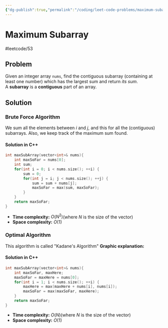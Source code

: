 ```yaml
---
{"dg-publish":true,"permalink":"/coding/leet-code-problems/maximum-subarray/","created":"2022-09-13T16:50:52.403+02:00","updated":"2023-01-26T00:34:19.331+01:00"}
---
```


# Maximum Subarray
#leetcode/53

## Problem
Given an integer array `nums`, find the contiguous subarray (containing at least one number) which has the largest sum and return _its sum_.
A **subarray** is a **contiguous** part of an array.

## Solution
### Brute Force Algorithm
We sum all the elements between $i$ and $j$, and this for all the (contiguous) subarrays. Also, we keep track of the maximum sum found.
#### Solution in C++
```cpp
int maxSubArray(vector<int>& nums){
    int maxSoFar = nums[0];
    int sum;
    for(int i = 0; i < nums.size(); ++i) {
        sum = 0;
        for(int j = i; j < nums.size(); ++j) {
            sum = sum + nums[j];
            maxSoFar = max(sum, maxSoFar);
        }
    }
    return maxSoFar;
}
```
- **Time complexity:** $O(N^2)$(where _N_ is the size of the vector)
- **Space complexity:** $O(1)$

### Optimal Algorithm
This algorithm is called "Kadane's Algorithm"
**Graphic explanation:**

<style> .container {font-family: sans-serif; text-align: center;} .button-wrapper button {z-index: 1;height: 40px; width: 100px; margin: 10px;padding: 5px;} .excalidraw .App-menu_top .buttonList { display: flex;} .excalidraw-wrapper { height: 800px; margin: 50px; position: relative;} :root[dir="ltr"] .excalidraw .layer-ui__wrapper .zen-mode-transition.App-menu_bottom--transition-left {transform: none;} </style><script src="https://cdn.jsdelivr.net/npm/react@17/umd/react.production.min.js"></script><script src="https://cdn.jsdelivr.net/npm/react-dom@17/umd/react-dom.production.min.js"></script><script type="text/javascript" src="https://cdn.jsdelivr.net/npm/@excalidraw/excalidraw@0/dist/excalidraw.production.min.js"></script><div id="MaximumSubarrayexcalidraw.md1"></div><script>(function(){const InitialData={"type":"excalidraw","version":2,"source":"https://github.com/zsviczian/obsidian-excalidraw-plugin/releases/tag/1.9.2","elements":[{"type":"rectangle","version":239,"versionNonce":367710719,"isDeleted":false,"id":"zhnVNX6AlbWJmnVNj8OUb","fillStyle":"hachure","strokeWidth":1,"strokeStyle":"solid","roughness":1,"opacity":100,"angle":0,"x":-215.62500594073674,"y":-165.90519827230776,"strokeColor":"#000000","backgroundColor":"transparent","width":569,"height":115,"seed":710987716,"groupIds":[],"roundness":null,"boundElements":[{"type":"text","id":"cy8yual0"},{"id":"1NbESwVeiy6bJQpxFv16d","type":"arrow"}],"updated":1695108069233,"link":null,"locked":false,"customData":{"legacyTextWrap":true}},{"type":"line","version":141,"versionNonce":119332036,"isDeleted":false,"id":"A2D61bszKrI7QEgOx2Zbv","fillStyle":"hachure","strokeWidth":1,"strokeStyle":"solid","roughness":1,"opacity":100,"angle":0,"x":-108.86870406085393,"y":-164.3309642635187,"strokeColor":"#000000","backgroundColor":"transparent","width":0,"height":114.60369873046875,"seed":1885321668,"groupIds":[],"roundness":{"type":2},"boundElements":[],"updated":1663178328788,"link":null,"locked":false,"startBinding":null,"endBinding":null,"lastCommittedPoint":null,"startArrowhead":null,"endArrowhead":null,"points":[[0,0],[0,114.60369873046875]]},{"type":"line","version":216,"versionNonce":725565820,"isDeleted":false,"id":"e2JAb4v7TOofhPvzL8Juj","fillStyle":"hachure","strokeWidth":1,"strokeStyle":"solid","roughness":1,"opacity":100,"angle":0,"x":8.70874955242732,"y":-162.7811290584406,"strokeColor":"#000000","backgroundColor":"transparent","width":0,"height":114.60369873046875,"seed":85752516,"groupIds":[],"roundness":{"type":2},"boundElements":[],"updated":1663178328788,"link":null,"locked":false,"startBinding":null,"endBinding":null,"lastCommittedPoint":null,"startArrowhead":null,"endArrowhead":null,"points":[[0,0],[0,114.60369873046875]]},{"type":"line","version":486,"versionNonce":476881988,"isDeleted":false,"id":"w1sB7jS_K-SR1MCjje3Vi","fillStyle":"hachure","strokeWidth":1,"strokeStyle":"solid","roughness":1,"opacity":100,"angle":0,"x":121.90790726727107,"y":-163.32992666586242,"strokeColor":"#000000","backgroundColor":"transparent","width":0,"height":114.60369873046875,"seed":2030683772,"groupIds":[],"roundness":{"type":2},"boundElements":[],"updated":1663178328788,"link":null,"locked":false,"startBinding":null,"endBinding":null,"lastCommittedPoint":null,"startArrowhead":null,"endArrowhead":null,"points":[[0,0],[0,114.60369873046875]]},{"type":"line","version":625,"versionNonce":693219836,"isDeleted":false,"id":"pyJmphpabQE9MPw1coIwr","fillStyle":"hachure","strokeWidth":1,"strokeStyle":"solid","roughness":1,"opacity":100,"angle":0,"x":237.19397904461482,"y":-163.44821279867497,"strokeColor":"#000000","backgroundColor":"transparent","width":0,"height":114.60369873046875,"seed":1237826940,"groupIds":[],"roundness":{"type":2},"boundElements":[],"updated":1663178328788,"link":null,"locked":false,"startBinding":null,"endBinding":null,"lastCommittedPoint":null,"startArrowhead":null,"endArrowhead":null,"points":[[0,0],[0,114.60369873046875]]},{"type":"text","version":94,"versionNonce":324500420,"isDeleted":false,"id":"iebMEgwW","fillStyle":"hachure","strokeWidth":1,"strokeStyle":"solid","roughness":1,"opacity":100,"angle":0,"x":-174.67906783038518,"y":-127.10972708090151,"strokeColor":"#000000","backgroundColor":"transparent","width":23.039993286132812,"height":45,"seed":1537949948,"groupIds":[],"roundness":null,"boundElements":[],"updated":1663178328788,"link":null,"locked":false,"fontSize":36,"fontFamily":1,"text":"4","rawText":"4","textAlign":"left","verticalAlign":"top","containerId":null,"originalText":"4","lineHeight":1.25,"baseline":32},{"type":"text","version":37,"versionNonce":214045308,"isDeleted":false,"id":"Kt6jRrs8","fillStyle":"hachure","strokeWidth":1,"strokeStyle":"solid","roughness":1,"opacity":100,"angle":0,"x":-65.09406111651799,"y":-128.23441034328135,"strokeColor":"#000000","backgroundColor":"transparent","width":42.33598327636719,"height":45,"seed":1904121084,"groupIds":[],"roundness":null,"boundElements":[],"updated":1663178328788,"link":null,"locked":false,"fontSize":36,"fontFamily":1,"text":"-8","rawText":"-8","textAlign":"left","verticalAlign":"top","containerId":null,"originalText":"-8","lineHeight":1.25,"baseline":32},{"type":"text","version":42,"versionNonce":1776171551,"isDeleted":false,"id":"cy8yual0","fillStyle":"hachure","strokeWidth":1,"strokeStyle":"solid","roughness":1,"opacity":100,"angle":0,"x":56.026956339536696,"y":-130.96302568247762,"strokeColor":"#000000","backgroundColor":"transparent","width":25.696075439453125,"height":45.115654820339756,"seed":101505532,"groupIds":[],"roundness":null,"boundElements":[],"updated":1695108069235,"link":null,"locked":false,"fontSize":36.092523856271804,"fontFamily":1,"text":"2","rawText":"2","textAlign":"center","verticalAlign":"middle","containerId":"zhnVNX6AlbWJmnVNj8OUb","originalText":"2","lineHeight":1.25,"baseline":32},{"type":"text","version":89,"versionNonce":1414685436,"isDeleted":false,"id":"poetF1Gc","fillStyle":"hachure","strokeWidth":1,"strokeStyle":"solid","roughness":1,"opacity":100,"angle":0,"x":170.56441666668513,"y":-131.04712396632823,"strokeColor":"#000000","backgroundColor":"transparent","width":24.5159912109375,"height":45,"seed":311143108,"groupIds":[],"roundness":null,"boundElements":[],"updated":1663178328788,"link":null,"locked":false,"fontSize":36,"fontFamily":1,"text":"3","rawText":"3","textAlign":"left","verticalAlign":"top","containerId":null,"originalText":"3","lineHeight":1.25,"baseline":32},{"type":"text","version":54,"versionNonce":448158404,"isDeleted":false,"id":"hGPpvmVq","fillStyle":"hachure","strokeWidth":1,"strokeStyle":"solid","roughness":1,"opacity":100,"angle":0,"x":283.26818253582576,"y":-130.51658350001964,"strokeColor":"#000000","backgroundColor":"transparent","width":24.551986694335938,"height":45,"seed":990484092,"groupIds":[],"roundness":null,"boundElements":[],"updated":1663178328788,"link":null,"locked":false,"fontSize":36,"fontFamily":1,"text":"-1","rawText":"-1","textAlign":"left","verticalAlign":"top","containerId":null,"originalText":"-1","lineHeight":1.25,"baseline":32},{"type":"text","version":84,"versionNonce":1451455428,"isDeleted":false,"id":"VXjc6dNt","fillStyle":"hachure","strokeWidth":1,"strokeStyle":"solid","roughness":1,"opacity":100,"angle":0,"x":-306.9570610194173,"y":-288.72754328589707,"strokeColor":"#000000","backgroundColor":"transparent","width":338.00390625,"height":45,"seed":1697254596,"groupIds":[],"roundness":null,"boundElements":[{"id":"1NbESwVeiy6bJQpxFv16d","type":"arrow"}],"updated":1663178569020,"link":null,"locked":false,"customData":{"legacyTextWrap":true},"fontSize":36,"fontFamily":1,"text":"maxHere, maxSoFar","rawText":"maxHere, maxSoFar","textAlign":"left","verticalAlign":"top","containerId":null,"originalText":"maxHere, maxSoFar","lineHeight":1.25,"baseline":32},{"type":"arrow","version":132,"versionNonce":1055665041,"isDeleted":false,"id":"1NbESwVeiy6bJQpxFv16d","fillStyle":"hachure","strokeWidth":1,"strokeStyle":"solid","roughness":1,"opacity":100,"angle":0,"x":-138.8538759392929,"y":-235.77420685965456,"strokeColor":"#000000","backgroundColor":"transparent","width":17.792158799946975,"height":51.55738302986168,"seed":172113988,"groupIds":[],"roundness":{"type":2},"boundElements":[],"updated":1695108069233,"link":null,"locked":false,"startBinding":{"elementId":"VXjc6dNt","gap":7.953336426242531,"focus":-0.05392865667753827},"endBinding":{"elementId":"zhnVNX6AlbWJmnVNj8OUb","gap":18.48079975182104,"focus":-0.8281018833898915},"lastCommittedPoint":null,"startArrowhead":null,"endArrowhead":"triangle","points":[[0,0],[-17.792158799946975,51.55738302986168]]},{"type":"rectangle","version":302,"versionNonce":1439775569,"isDeleted":false,"id":"KBnmzjhC1ohaBYLC-E78N","fillStyle":"hachure","strokeWidth":1,"strokeStyle":"solid","roughness":1,"opacity":100,"angle":0,"x":-231.9918863587701,"y":-522.7876190782143,"strokeColor":"#000000","backgroundColor":"transparent","width":569,"height":115,"seed":715784260,"groupIds":[],"roundness":null,"boundElements":[{"id":"V7635Zfg","type":"text"},{"id":"1NbESwVeiy6bJQpxFv16d","type":"arrow"}],"updated":1695108069237,"link":null,"locked":false,"customData":{"legacyTextWrap":true}},{"type":"line","version":202,"versionNonce":1361672644,"isDeleted":false,"id":"PBk6wSzDi_2iM6qmCGMwt","fillStyle":"hachure","strokeWidth":1,"strokeStyle":"solid","roughness":1,"opacity":100,"angle":0,"x":-125.23558447888729,"y":-521.2133850694253,"strokeColor":"#000000","backgroundColor":"transparent","width":0,"height":114.60369873046875,"seed":757601788,"groupIds":[],"roundness":{"type":2},"boundElements":[],"updated":1663178328788,"link":null,"locked":false,"startBinding":null,"endBinding":null,"lastCommittedPoint":null,"startArrowhead":null,"endArrowhead":null,"points":[[0,0],[0,114.60369873046875]]},{"type":"line","version":277,"versionNonce":1268184188,"isDeleted":false,"id":"Oq1DJUTo3jkyTllNm9Lf2","fillStyle":"hachure","strokeWidth":1,"strokeStyle":"solid","roughness":1,"opacity":100,"angle":0,"x":-7.65813086560604,"y":-519.6635498643471,"strokeColor":"#000000","backgroundColor":"transparent","width":0,"height":114.60369873046875,"seed":696866756,"groupIds":[],"roundness":{"type":2},"boundElements":[],"updated":1663178328788,"link":null,"locked":false,"startBinding":null,"endBinding":null,"lastCommittedPoint":null,"startArrowhead":null,"endArrowhead":null,"points":[[0,0],[0,114.60369873046875]]},{"type":"line","version":547,"versionNonce":350069060,"isDeleted":false,"id":"L_L8a_fGumiolC3mxLndq","fillStyle":"hachure","strokeWidth":1,"strokeStyle":"solid","roughness":1,"opacity":100,"angle":0,"x":105.54102684923771,"y":-520.212347471769,"strokeColor":"#000000","backgroundColor":"transparent","width":0,"height":114.60369873046875,"seed":271316604,"groupIds":[],"roundness":{"type":2},"boundElements":[],"updated":1663178328788,"link":null,"locked":false,"startBinding":null,"endBinding":null,"lastCommittedPoint":null,"startArrowhead":null,"endArrowhead":null,"points":[[0,0],[0,114.60369873046875]]},{"type":"line","version":686,"versionNonce":1782252796,"isDeleted":false,"id":"tVdUyGvk6gwf31mC6glZK","fillStyle":"hachure","strokeWidth":1,"strokeStyle":"solid","roughness":1,"opacity":100,"angle":0,"x":220.82709862658146,"y":-520.3306336045815,"strokeColor":"#000000","backgroundColor":"transparent","width":0,"height":114.60369873046875,"seed":1368506180,"groupIds":[],"roundness":{"type":2},"boundElements":[],"updated":1663178328788,"link":null,"locked":false,"startBinding":null,"endBinding":null,"lastCommittedPoint":null,"startArrowhead":null,"endArrowhead":null,"points":[[0,0],[0,114.60369873046875]]},{"type":"text","version":155,"versionNonce":782293188,"isDeleted":false,"id":"M7aFcTrX","fillStyle":"hachure","strokeWidth":1,"strokeStyle":"solid","roughness":1,"opacity":100,"angle":0,"x":-191.04594824841854,"y":-483.9921478868081,"strokeColor":"#000000","backgroundColor":"transparent","width":23.039993286132812,"height":45,"seed":417318652,"groupIds":[],"roundness":null,"boundElements":[],"updated":1663178328788,"link":null,"locked":false,"fontSize":36,"fontFamily":1,"text":"4","rawText":"4","textAlign":"left","verticalAlign":"top","containerId":null,"originalText":"4","lineHeight":1.25,"baseline":32},{"type":"text","version":98,"versionNonce":722011516,"isDeleted":false,"id":"fu0KfxFG","fillStyle":"hachure","strokeWidth":1,"strokeStyle":"solid","roughness":1,"opacity":100,"angle":0,"x":-81.46094153455135,"y":-485.11683114918793,"strokeColor":"#000000","backgroundColor":"transparent","width":42.33598327636719,"height":45,"seed":992032452,"groupIds":[],"roundness":null,"boundElements":[],"updated":1663178328788,"link":null,"locked":false,"fontSize":36,"fontFamily":1,"text":"-8","rawText":"-8","textAlign":"left","verticalAlign":"top","containerId":null,"originalText":"-8","lineHeight":1.25,"baseline":32},{"type":"text","version":104,"versionNonce":261073201,"isDeleted":false,"id":"V7635Zfg","fillStyle":"hachure","strokeWidth":1,"strokeStyle":"solid","roughness":1,"opacity":100,"angle":0,"x":39.660075921503335,"y":-487.8454464883842,"strokeColor":"#000000","backgroundColor":"transparent","width":25.696075439453125,"height":45.115654820339756,"seed":1808107388,"groupIds":[],"roundness":null,"boundElements":[],"updated":1695108069238,"link":null,"locked":false,"fontSize":36.092523856271804,"fontFamily":1,"text":"2","rawText":"2","textAlign":"center","verticalAlign":"middle","containerId":"KBnmzjhC1ohaBYLC-E78N","originalText":"2","lineHeight":1.25,"baseline":32},{"type":"text","version":150,"versionNonce":323155452,"isDeleted":false,"id":"bZarcjO1","fillStyle":"hachure","strokeWidth":1,"strokeStyle":"solid","roughness":1,"opacity":100,"angle":0,"x":154.19753624865177,"y":-487.9295447722348,"strokeColor":"#000000","backgroundColor":"transparent","width":24.5159912109375,"height":45,"seed":1121304132,"groupIds":[],"roundness":null,"boundElements":[],"updated":1663178328789,"link":null,"locked":false,"fontSize":36,"fontFamily":1,"text":"3","rawText":"3","textAlign":"left","verticalAlign":"top","containerId":null,"originalText":"3","lineHeight":1.25,"baseline":32},{"type":"text","version":115,"versionNonce":1863088068,"isDeleted":false,"id":"jw8cNnJS","fillStyle":"hachure","strokeWidth":1,"strokeStyle":"solid","roughness":1,"opacity":100,"angle":0,"x":266.9013021177924,"y":-487.3990043059262,"strokeColor":"#000000","backgroundColor":"transparent","width":24.551986694335938,"height":45,"seed":1293891580,"groupIds":[],"roundness":null,"boundElements":[],"updated":1663178328789,"link":null,"locked":false,"fontSize":36,"fontFamily":1,"text":"-1","rawText":"-1","textAlign":"left","verticalAlign":"top","containerId":null,"originalText":"-1","lineHeight":1.25,"baseline":32},{"type":"text","version":48,"versionNonce":803919484,"isDeleted":false,"id":"hozIbyJq","fillStyle":"hachure","strokeWidth":1,"strokeStyle":"solid","roughness":1,"opacity":100,"angle":0,"x":-383.0504706229882,"y":-488.21504607471917,"strokeColor":"#000000","backgroundColor":"transparent","width":103.67996215820312,"height":45,"seed":2045936508,"groupIds":[],"roundness":null,"boundElements":[],"updated":1663178328789,"link":null,"locked":false,"fontSize":36,"fontFamily":1,"text":"Input:","rawText":"Input:","textAlign":"left","verticalAlign":"top","containerId":null,"originalText":"Input:","lineHeight":1.25,"baseline":32},{"type":"text","version":224,"versionNonce":1785004412,"isDeleted":false,"id":"AepHEZNp","fillStyle":"hachure","strokeWidth":1,"strokeStyle":"solid","roughness":1,"opacity":100,"angle":0,"x":-629.8947204909665,"y":-123.03880191907513,"strokeColor":"#000000","backgroundColor":"transparent","width":196.3079071044922,"height":45,"seed":528873028,"groupIds":[],"roundness":null,"boundElements":[],"updated":1663178519570,"link":null,"locked":false,"fontSize":36,"fontFamily":1,"text":"Operations:","rawText":"Operations:","textAlign":"left","verticalAlign":"top","containerId":null,"originalText":"Operations:","lineHeight":1.25,"baseline":32},{"type":"text","version":27,"versionNonce":738766076,"isDeleted":false,"id":"KFCd5dmo","fillStyle":"hachure","strokeWidth":1,"strokeStyle":"solid","roughness":1,"opacity":100,"angle":0,"x":-368.177520895121,"y":-118.73984158107413,"strokeColor":"#000000","backgroundColor":"transparent","width":90.86396789550781,"height":45,"seed":1293944516,"groupIds":[],"roundness":null,"boundElements":[],"updated":1663178604123,"link":null,"locked":false,"fontSize":36,"fontFamily":1,"text":"i = 0","rawText":"i = 0","textAlign":"left","verticalAlign":"top","containerId":null,"originalText":"i = 0","lineHeight":1.25,"baseline":32},{"type":"rectangle","version":290,"versionNonce":139244191,"isDeleted":false,"id":"A7ocWBdYtM7-de0FjAZ61","fillStyle":"hachure","strokeWidth":1,"strokeStyle":"solid","roughness":1,"opacity":100,"angle":0,"x":-198.19626779146483,"y":122.9162008489572,"strokeColor":"#000000","backgroundColor":"transparent","width":569,"height":115,"seed":248544452,"groupIds":[],"roundness":null,"boundElements":[{"id":"CIkvixuS","type":"text"},{"id":"F5WJZ5CebB1ZtAKAUpO2U","type":"arrow"},{"id":"hb-jqIdkjtqC4IpPx8d8m","type":"arrow"}],"updated":1695108069243,"link":null,"locked":false,"customData":{"legacyTextWrap":true}},{"type":"line","version":189,"versionNonce":110524284,"isDeleted":false,"id":"s-ZZVX3HB_zwxfojLNfbv","fillStyle":"hachure","strokeWidth":1,"strokeStyle":"solid","roughness":1,"opacity":100,"angle":0,"x":-91.43996591158202,"y":124.49043485774627,"strokeColor":"#000000","backgroundColor":"transparent","width":0,"height":114.60369873046875,"seed":1645584764,"groupIds":[],"roundness":{"type":2},"boundElements":[],"updated":1663178602008,"link":null,"locked":false,"startBinding":null,"endBinding":null,"lastCommittedPoint":null,"startArrowhead":null,"endArrowhead":null,"points":[[0,0],[0,114.60369873046875]]},{"type":"line","version":264,"versionNonce":768331332,"isDeleted":false,"id":"9WulZoIlqDjpuTy5Y5bFm","fillStyle":"hachure","strokeWidth":1,"strokeStyle":"solid","roughness":1,"opacity":100,"angle":0,"x":26.137487701699285,"y":126.04027006282433,"strokeColor":"#000000","backgroundColor":"transparent","width":0,"height":114.60369873046875,"seed":749487172,"groupIds":[],"roundness":{"type":2},"boundElements":[],"updated":1663178602008,"link":null,"locked":false,"startBinding":null,"endBinding":null,"lastCommittedPoint":null,"startArrowhead":null,"endArrowhead":null,"points":[[0,0],[0,114.60369873046875]]},{"type":"line","version":534,"versionNonce":1079126012,"isDeleted":false,"id":"a-56_kkTWlMfbiBMM2bnl","fillStyle":"hachure","strokeWidth":1,"strokeStyle":"solid","roughness":1,"opacity":100,"angle":0,"x":139.33664541654304,"y":125.49147245540252,"strokeColor":"#000000","backgroundColor":"transparent","width":0,"height":114.60369873046875,"seed":1985745404,"groupIds":[],"roundness":{"type":2},"boundElements":[],"updated":1663178602008,"link":null,"locked":false,"startBinding":null,"endBinding":null,"lastCommittedPoint":null,"startArrowhead":null,"endArrowhead":null,"points":[[0,0],[0,114.60369873046875]]},{"type":"line","version":673,"versionNonce":1128359364,"isDeleted":false,"id":"mQhl0Jm2MXOugweE7uC2F","fillStyle":"hachure","strokeWidth":1,"strokeStyle":"solid","roughness":1,"opacity":100,"angle":0,"x":254.62271719388679,"y":125.37318632258996,"strokeColor":"#000000","backgroundColor":"transparent","width":0,"height":114.60369873046875,"seed":983768004,"groupIds":[],"roundness":{"type":2},"boundElements":[],"updated":1663178602008,"link":null,"locked":false,"startBinding":null,"endBinding":null,"lastCommittedPoint":null,"startArrowhead":null,"endArrowhead":null,"points":[[0,0],[0,114.60369873046875]]},{"type":"text","version":142,"versionNonce":407095420,"isDeleted":false,"id":"5eEgT7uV","fillStyle":"hachure","strokeWidth":1,"strokeStyle":"solid","roughness":1,"opacity":100,"angle":0,"x":-157.25032968111327,"y":161.71167204036345,"strokeColor":"#000000","backgroundColor":"transparent","width":23.039993286132812,"height":45,"seed":159412860,"groupIds":[],"roundness":null,"boundElements":[],"updated":1663178602008,"link":null,"locked":false,"fontSize":36,"fontFamily":1,"text":"4","rawText":"4","textAlign":"left","verticalAlign":"top","containerId":null,"originalText":"4","lineHeight":1.25,"baseline":32},{"type":"text","version":85,"versionNonce":1427639620,"isDeleted":false,"id":"Xu0wAwZS","fillStyle":"hachure","strokeWidth":1,"strokeStyle":"solid","roughness":1,"opacity":100,"angle":0,"x":-47.66532296724603,"y":160.5869887779836,"strokeColor":"#000000","backgroundColor":"transparent","width":42.33598327636719,"height":45,"seed":584254276,"groupIds":[],"roundness":null,"boundElements":[],"updated":1663178602008,"link":null,"locked":false,"fontSize":36,"fontFamily":1,"text":"-8","rawText":"-8","textAlign":"left","verticalAlign":"top","containerId":null,"originalText":"-8","lineHeight":1.25,"baseline":32},{"type":"text","version":91,"versionNonce":1115358911,"isDeleted":false,"id":"CIkvixuS","fillStyle":"hachure","strokeWidth":1,"strokeStyle":"solid","roughness":1,"opacity":100,"angle":0,"x":73.4556944888086,"y":157.85837343878734,"strokeColor":"#000000","backgroundColor":"transparent","width":25.696075439453125,"height":45.115654820339756,"seed":1782891260,"groupIds":[],"roundness":null,"boundElements":[],"updated":1695108069244,"link":null,"locked":false,"fontSize":36.092523856271804,"fontFamily":1,"text":"2","rawText":"2","textAlign":"center","verticalAlign":"middle","containerId":"A7ocWBdYtM7-de0FjAZ61","originalText":"2","lineHeight":1.25,"baseline":32},{"type":"text","version":137,"versionNonce":841832700,"isDeleted":false,"id":"rPJBVQOj","fillStyle":"hachure","strokeWidth":1,"strokeStyle":"solid","roughness":1,"opacity":100,"angle":0,"x":187.9931548159571,"y":157.77427515493673,"strokeColor":"#000000","backgroundColor":"transparent","width":24.5159912109375,"height":45,"seed":1536817860,"groupIds":[],"roundness":null,"boundElements":[],"updated":1663178602008,"link":null,"locked":false,"fontSize":36,"fontFamily":1,"text":"3","rawText":"3","textAlign":"left","verticalAlign":"top","containerId":null,"originalText":"3","lineHeight":1.25,"baseline":32},{"type":"text","version":102,"versionNonce":1420674244,"isDeleted":false,"id":"qqpfpts2","fillStyle":"hachure","strokeWidth":1,"strokeStyle":"solid","roughness":1,"opacity":100,"angle":0,"x":300.6969206850977,"y":158.30481562124533,"strokeColor":"#000000","backgroundColor":"transparent","width":24.551986694335938,"height":45,"seed":1059783548,"groupIds":[],"roundness":null,"boundElements":[],"updated":1663178602008,"link":null,"locked":false,"fontSize":36,"fontFamily":1,"text":"-1","rawText":"-1","textAlign":"left","verticalAlign":"top","containerId":null,"originalText":"-1","lineHeight":1.25,"baseline":32},{"type":"text","version":220,"versionNonce":2068849695,"isDeleted":false,"id":"0U0sTYc8","fillStyle":"hachure","strokeWidth":1,"strokeStyle":"solid","roughness":1,"opacity":100,"angle":0,"x":-255.9033986558801,"y":16.72378943895194,"strokeColor":"#000000","backgroundColor":"transparent","width":169.01995849609375,"height":45,"seed":1603666500,"groupIds":[],"roundness":null,"boundElements":[{"id":"F5WJZ5CebB1ZtAKAUpO2U","type":"arrow"}],"updated":1695108083868,"link":null,"locked":false,"customData":{"legacyTextWrap":true},"fontSize":36,"fontFamily":1,"text":"maxSoFar","rawText":"maxSoFar","textAlign":"left","verticalAlign":"top","containerId":null,"originalText":"maxSoFar","lineHeight":1.25,"baseline":32},{"type":"arrow","version":457,"versionNonce":1487556127,"isDeleted":false,"id":"F5WJZ5CebB1ZtAKAUpO2U","fillStyle":"hachure","strokeWidth":1,"strokeStyle":"solid","roughness":1,"opacity":100,"angle":0,"x":-163.73233749641608,"y":69.67712586519447,"strokeColor":"#000000","backgroundColor":"transparent","width":3.1697602201225266,"height":34.758275231941695,"seed":242562044,"groupIds":[],"roundness":{"type":2},"boundElements":[],"updated":1695108147343,"link":null,"locked":false,"startBinding":{"elementId":"0U0sTYc8","focus":-0.05642101958190196,"gap":7.9533364262425295},"endBinding":{"elementId":"A7ocWBdYtM7-de0FjAZ61","focus":-0.8281018833898913,"gap":18.48079975182104},"lastCommittedPoint":null,"startArrowhead":null,"endArrowhead":"triangle","points":[[0,0],[3.1697602201225266,34.758275231941695]]},{"type":"text","version":77,"versionNonce":265184196,"isDeleted":false,"id":"pD1FybKY","fillStyle":"hachure","strokeWidth":1,"strokeStyle":"solid","roughness":1,"opacity":100,"angle":0,"x":-351.13907092373654,"y":169.6053488984981,"strokeColor":"#000000","backgroundColor":"transparent","width":75.85197448730469,"height":45,"seed":631577028,"groupIds":[],"roundness":null,"boundElements":[],"updated":1663178602008,"link":null,"locked":false,"fontSize":36,"fontFamily":1,"text":"i = 1","rawText":"i = 1","textAlign":"left","verticalAlign":"top","containerId":null,"originalText":"i = 1","lineHeight":1.25,"baseline":32},{"type":"text","version":76,"versionNonce":694329137,"isDeleted":false,"id":"Cg7hbdrf","fillStyle":"hachure","strokeWidth":1,"strokeStyle":"solid","roughness":1,"opacity":100,"angle":0,"x":-53.31421449366303,"y":13.544712375812537,"strokeColor":"#000000","backgroundColor":"transparent","width":397.36785888671875,"height":45,"seed":1144863228,"groupIds":[],"roundness":null,"boundElements":[{"id":"hb-jqIdkjtqC4IpPx8d8m","type":"arrow"}],"updated":1695108083869,"link":null,"locked":false,"customData":{"legacyTextWrap":true},"fontSize":36,"fontFamily":1,"text":"maxHere = 4 - 8 = -4","rawText":"maxHere = 4 - 8 = -4","textAlign":"left","verticalAlign":"top","containerId":null,"originalText":"maxHere = 4 - 8 = -4","lineHeight":1.25,"baseline":32},{"type":"arrow","version":96,"versionNonce":2073637439,"isDeleted":false,"id":"hb-jqIdkjtqC4IpPx8d8m","fillStyle":"hachure","strokeWidth":1,"strokeStyle":"solid","roughness":1,"opacity":100,"angle":0,"x":53.894380222357086,"y":69.29600874803145,"strokeColor":"#000000","backgroundColor":"transparent","width":61.002180616692826,"height":30.868635777229997,"seed":468375932,"groupIds":[],"roundness":{"type":2},"boundElements":[],"updated":1695108147344,"link":null,"locked":false,"startBinding":{"elementId":"Cg7hbdrf","focus":0.10596245576738955,"gap":10.751296372218917},"endBinding":{"elementId":"A7ocWBdYtM7-de0FjAZ61","focus":-0.63296690964835,"gap":22.751556323695752},"lastCommittedPoint":null,"startArrowhead":null,"endArrowhead":"triangle","points":[[0,0],[-61.002180616692826,30.868635777229997]]},{"type":"rectangle","version":345,"versionNonce":1637175409,"isDeleted":false,"id":"kGf6BHY0WR4kXf6tQtJ8A","fillStyle":"hachure","strokeWidth":1,"strokeStyle":"solid","roughness":1,"opacity":100,"angle":0,"x":-183.48667633298078,"y":400.7814573225726,"strokeColor":"#000000","backgroundColor":"transparent","width":569,"height":115,"seed":1192476228,"groupIds":[],"roundness":null,"boundElements":[{"id":"ZPpNnB70","type":"text"},{"id":"wprlzMEzPXbE9PAz96hbo","type":"arrow"},{"id":"GbOSNHmkysnGZtz33S2V2","type":"arrow"}],"updated":1695108069253,"link":null,"locked":false,"customData":{"legacyTextWrap":true}},{"type":"line","version":238,"versionNonce":289113596,"isDeleted":false,"id":"1SvxJaIoYkctsqb-fE0TM","fillStyle":"hachure","strokeWidth":1,"strokeStyle":"solid","roughness":1,"opacity":100,"angle":0,"x":-76.73037445309791,"y":402.3556913313617,"strokeColor":"#000000","backgroundColor":"transparent","width":0,"height":114.60369873046875,"seed":868300796,"groupIds":[],"roundness":{"type":2},"boundElements":[],"updated":1663178616884,"link":null,"locked":false,"startBinding":null,"endBinding":null,"lastCommittedPoint":null,"startArrowhead":null,"endArrowhead":null,"points":[[0,0],[0,114.60369873046875]]},{"type":"line","version":313,"versionNonce":1453647812,"isDeleted":false,"id":"oLsAT92UH270ZtT7fqCXc","fillStyle":"hachure","strokeWidth":1,"strokeStyle":"solid","roughness":1,"opacity":100,"angle":0,"x":40.8470791601834,"y":403.90552653643977,"strokeColor":"#000000","backgroundColor":"transparent","width":0,"height":114.60369873046875,"seed":1309365700,"groupIds":[],"roundness":{"type":2},"boundElements":[],"updated":1663178616884,"link":null,"locked":false,"startBinding":null,"endBinding":null,"lastCommittedPoint":null,"startArrowhead":null,"endArrowhead":null,"points":[[0,0],[0,114.60369873046875]]},{"type":"line","version":583,"versionNonce":5334652,"isDeleted":false,"id":"7A1ljGY-MkYKVWRAlMxHN","fillStyle":"hachure","strokeWidth":1,"strokeStyle":"solid","roughness":1,"opacity":100,"angle":0,"x":154.04623687502715,"y":403.35672892901795,"strokeColor":"#000000","backgroundColor":"transparent","width":0,"height":114.60369873046875,"seed":1800460412,"groupIds":[],"roundness":{"type":2},"boundElements":[],"updated":1663178616884,"link":null,"locked":false,"startBinding":null,"endBinding":null,"lastCommittedPoint":null,"startArrowhead":null,"endArrowhead":null,"points":[[0,0],[0,114.60369873046875]]},{"type":"line","version":722,"versionNonce":1958432580,"isDeleted":false,"id":"XtuZzfiePy_jN01__Vz9b","fillStyle":"hachure","strokeWidth":1,"strokeStyle":"solid","roughness":1,"opacity":100,"angle":0,"x":269.3323086523709,"y":403.2384427962054,"strokeColor":"#000000","backgroundColor":"transparent","width":0,"height":114.60369873046875,"seed":1361313092,"groupIds":[],"roundness":{"type":2},"boundElements":[],"updated":1663178616884,"link":null,"locked":false,"startBinding":null,"endBinding":null,"lastCommittedPoint":null,"startArrowhead":null,"endArrowhead":null,"points":[[0,0],[0,114.60369873046875]]},{"type":"text","version":191,"versionNonce":1121400572,"isDeleted":false,"id":"DvT51tYi","fillStyle":"hachure","strokeWidth":1,"strokeStyle":"solid","roughness":1,"opacity":100,"angle":0,"x":-142.54073822262916,"y":439.5769285139789,"strokeColor":"#000000","backgroundColor":"transparent","width":23.039993286132812,"height":45,"seed":1092118780,"groupIds":[],"roundness":null,"boundElements":[],"updated":1663178616884,"link":null,"locked":false,"fontSize":36,"fontFamily":1,"text":"4","rawText":"4","textAlign":"left","verticalAlign":"top","containerId":null,"originalText":"4","lineHeight":1.25,"baseline":32},{"type":"text","version":134,"versionNonce":1654179524,"isDeleted":false,"id":"vSTZrUnm","fillStyle":"hachure","strokeWidth":1,"strokeStyle":"solid","roughness":1,"opacity":100,"angle":0,"x":-32.955731508761914,"y":438.45224525159904,"strokeColor":"#000000","backgroundColor":"transparent","width":42.33598327636719,"height":45,"seed":1237038276,"groupIds":[],"roundness":null,"boundElements":[],"updated":1663178616884,"link":null,"locked":false,"fontSize":36,"fontFamily":1,"text":"-8","rawText":"-8","textAlign":"left","verticalAlign":"top","containerId":null,"originalText":"-8","lineHeight":1.25,"baseline":32},{"type":"text","version":142,"versionNonce":1884559953,"isDeleted":false,"id":"ZPpNnB70","fillStyle":"hachure","strokeWidth":1,"strokeStyle":"solid","roughness":1,"opacity":100,"angle":0,"x":88.16528594729266,"y":435.7236299124027,"strokeColor":"#000000","backgroundColor":"transparent","width":25.696075439453125,"height":45.115654820339756,"seed":144304508,"groupIds":[],"roundness":null,"boundElements":[],"updated":1695108069254,"link":null,"locked":false,"fontSize":36.092523856271804,"fontFamily":1,"text":"2","rawText":"2","textAlign":"center","verticalAlign":"middle","containerId":"kGf6BHY0WR4kXf6tQtJ8A","originalText":"2","lineHeight":1.25,"baseline":32},{"type":"text","version":186,"versionNonce":1162803068,"isDeleted":false,"id":"slprUIEm","fillStyle":"hachure","strokeWidth":1,"strokeStyle":"solid","roughness":1,"opacity":100,"angle":0,"x":202.7027462744412,"y":435.63953162855216,"strokeColor":"#000000","backgroundColor":"transparent","width":24.5159912109375,"height":45,"seed":1433435204,"groupIds":[],"roundness":null,"boundElements":[],"updated":1663178616884,"link":null,"locked":false,"fontSize":36,"fontFamily":1,"text":"3","rawText":"3","textAlign":"left","verticalAlign":"top","containerId":null,"originalText":"3","lineHeight":1.25,"baseline":32},{"type":"text","version":151,"versionNonce":886787652,"isDeleted":false,"id":"4QelamlV","fillStyle":"hachure","strokeWidth":1,"strokeStyle":"solid","roughness":1,"opacity":100,"angle":0,"x":315.40651214358184,"y":436.17007209486076,"strokeColor":"#000000","backgroundColor":"transparent","width":24.551986694335938,"height":45,"seed":1427593724,"groupIds":[],"roundness":null,"boundElements":[],"updated":1663178616884,"link":null,"locked":false,"fontSize":36,"fontFamily":1,"text":"-1","rawText":"-1","textAlign":"left","verticalAlign":"top","containerId":null,"originalText":"-1","lineHeight":1.25,"baseline":32},{"type":"text","version":237,"versionNonce":335194108,"isDeleted":false,"id":"njOy3gmu","fillStyle":"hachure","strokeWidth":1,"strokeStyle":"solid","roughness":1,"opacity":100,"angle":0,"x":-232.2307604744238,"y":291.7277441914807,"strokeColor":"#000000","backgroundColor":"transparent","width":169.01995849609375,"height":45,"seed":773870532,"groupIds":[],"roundness":null,"boundElements":[{"id":"wprlzMEzPXbE9PAz96hbo","type":"arrow"}],"updated":1663178616884,"link":null,"locked":false,"customData":{"legacyTextWrap":true},"fontSize":36,"fontFamily":1,"text":"maxSoFar","rawText":"maxSoFar","textAlign":"left","verticalAlign":"top","containerId":null,"originalText":"maxSoFar","lineHeight":1.25,"baseline":32},{"type":"arrow","version":541,"versionNonce":671733471,"isDeleted":false,"id":"wprlzMEzPXbE9PAz96hbo","fillStyle":"hachure","strokeWidth":1,"strokeStyle":"solid","roughness":1,"opacity":100,"angle":0,"x":-141.36187779459289,"y":344.68108061772324,"strokeColor":"#000000","backgroundColor":"transparent","width":1.659955171523933,"height":37.78875114736428,"seed":26393212,"groupIds":[],"roundness":{"type":2},"boundElements":[],"updated":1695108069247,"link":null,"locked":false,"startBinding":{"elementId":"njOy3gmu","gap":7.953336426242531,"focus":-0.056615413709992214},"endBinding":{"elementId":"kGf6BHY0WR4kXf6tQtJ8A","gap":18.48079975182101,"focus":-0.8281018833898923},"lastCommittedPoint":null,"startArrowhead":null,"endArrowhead":"triangle","points":[[0,0],[1.659955171523933,37.78875114736428]]},{"type":"text","version":132,"versionNonce":2118618436,"isDeleted":false,"id":"xjv9ZVJZ","fillStyle":"hachure","strokeWidth":1,"strokeStyle":"solid","roughness":1,"opacity":100,"angle":0,"x":-335.6489031094774,"y":447.0803171942261,"strokeColor":"#000000","backgroundColor":"transparent","width":91.72796630859375,"height":45,"seed":568933188,"groupIds":[],"roundness":null,"boundElements":[],"updated":1663178616884,"link":null,"locked":false,"fontSize":36,"fontFamily":1,"text":"i = 2","rawText":"i = 2","textAlign":"left","verticalAlign":"top","containerId":null,"originalText":"i = 2","lineHeight":1.25,"baseline":32},{"type":"text","version":166,"versionNonce":364239100,"isDeleted":false,"id":"eMXpNeFs","fillStyle":"hachure","strokeWidth":1,"strokeStyle":"solid","roughness":1,"opacity":100,"angle":0,"x":-38.16504840726219,"y":291.1547949006472,"strokeColor":"#000000","backgroundColor":"transparent","width":346.5718688964844,"height":45,"seed":953027324,"groupIds":[],"roundness":null,"boundElements":[{"id":"GbOSNHmkysnGZtz33S2V2","type":"arrow"}],"updated":1663178616884,"link":null,"locked":false,"customData":{"legacyTextWrap":true},"fontSize":36,"fontFamily":1,"text":"maxHere = 2 (> -2)","rawText":"maxHere = 2 (> -2)","textAlign":"left","verticalAlign":"top","containerId":null,"originalText":"maxHere = 2 (> -2)","lineHeight":1.25,"baseline":32},{"type":"arrow","version":221,"versionNonce":1871291135,"isDeleted":false,"id":"GbOSNHmkysnGZtz33S2V2","fillStyle":"hachure","strokeWidth":1,"strokeStyle":"solid","roughness":1,"opacity":100,"angle":0,"x":70.14077283926767,"y":343.16103751316473,"strokeColor":"#000000","backgroundColor":"transparent","width":28.225588009339333,"height":45.03172102666724,"seed":747284676,"groupIds":[],"roundness":{"type":2},"boundElements":[],"updated":1695108069253,"link":null,"locked":false,"startBinding":{"elementId":"eMXpNeFs","gap":7.006242612517551,"focus":0.4458317923768913},"endBinding":{"elementId":"kGf6BHY0WR4kXf6tQtJ8A","gap":12.75787297707652,"focus":0.12898166712400025},"lastCommittedPoint":null,"startArrowhead":null,"endArrowhead":"triangle","points":[[0,0],[28.225588009339333,45.03172102666724]]},{"type":"rectangle","version":420,"versionNonce":1147400031,"isDeleted":false,"id":"_-IkM93lbyfB1ZyJ1RQSH","fillStyle":"hachure","strokeWidth":1,"strokeStyle":"solid","roughness":1,"opacity":100,"angle":0,"x":-171.12236274389505,"y":665.09057794041,"strokeColor":"#000000","backgroundColor":"transparent","width":569,"height":115,"seed":742781820,"groupIds":[],"roundness":null,"boundElements":[{"id":"eLvaVy9Y","type":"text"},{"id":"ov3l_C_H4fLZD7SbOXwdX","type":"arrow"}],"updated":1695108069257,"link":null,"locked":false,"customData":{"legacyTextWrap":true}},{"type":"line","version":297,"versionNonce":1350627524,"isDeleted":false,"id":"_82O6NptYzeo5ywmnBgIa","fillStyle":"hachure","strokeWidth":1,"strokeStyle":"solid","roughness":1,"opacity":100,"angle":0,"x":-64.36606086401218,"y":666.664811949199,"strokeColor":"#000000","backgroundColor":"transparent","width":0,"height":114.60369873046875,"seed":434246212,"groupIds":[],"roundness":{"type":2},"boundElements":[],"updated":1663178623015,"link":null,"locked":false,"startBinding":null,"endBinding":null,"lastCommittedPoint":null,"startArrowhead":null,"endArrowhead":null,"points":[[0,0],[0,114.60369873046875]]},{"type":"line","version":372,"versionNonce":685141372,"isDeleted":false,"id":"PzAZ6_U6gFFtTd1ZoZ64M","fillStyle":"hachure","strokeWidth":1,"strokeStyle":"solid","roughness":1,"opacity":100,"angle":0,"x":53.21139274926912,"y":668.2146471542771,"strokeColor":"#000000","backgroundColor":"transparent","width":0,"height":114.60369873046875,"seed":2058494972,"groupIds":[],"roundness":{"type":2},"boundElements":[],"updated":1663178623015,"link":null,"locked":false,"startBinding":null,"endBinding":null,"lastCommittedPoint":null,"startArrowhead":null,"endArrowhead":null,"points":[[0,0],[0,114.60369873046875]]},{"type":"line","version":642,"versionNonce":1210988612,"isDeleted":false,"id":"RnUSg2KoYp8SG4KSnMA0O","fillStyle":"hachure","strokeWidth":1,"strokeStyle":"solid","roughness":1,"opacity":100,"angle":0,"x":166.41055046411287,"y":667.6658495468553,"strokeColor":"#000000","backgroundColor":"transparent","width":0,"height":114.60369873046875,"seed":1542400452,"groupIds":[],"roundness":{"type":2},"boundElements":[],"updated":1663178623015,"link":null,"locked":false,"startBinding":null,"endBinding":null,"lastCommittedPoint":null,"startArrowhead":null,"endArrowhead":null,"points":[[0,0],[0,114.60369873046875]]},{"type":"line","version":781,"versionNonce":1126391292,"isDeleted":false,"id":"SVt9M2LxbPLaJk7oVbzCx","fillStyle":"hachure","strokeWidth":1,"strokeStyle":"solid","roughness":1,"opacity":100,"angle":0,"x":281.6966222414566,"y":667.5475634140428,"strokeColor":"#000000","backgroundColor":"transparent","width":0,"height":114.60369873046875,"seed":2101625980,"groupIds":[],"roundness":{"type":2},"boundElements":[],"updated":1663178623015,"link":null,"locked":false,"startBinding":null,"endBinding":null,"lastCommittedPoint":null,"startArrowhead":null,"endArrowhead":null,"points":[[0,0],[0,114.60369873046875]]},{"type":"text","version":250,"versionNonce":2043056068,"isDeleted":false,"id":"Sw62nWPi","fillStyle":"hachure","strokeWidth":1,"strokeStyle":"solid","roughness":1,"opacity":100,"angle":0,"x":-130.17642463354343,"y":703.8860491318162,"strokeColor":"#000000","backgroundColor":"transparent","width":23.039993286132812,"height":45,"seed":460149060,"groupIds":[],"roundness":null,"boundElements":[],"updated":1663178623015,"link":null,"locked":false,"fontSize":36,"fontFamily":1,"text":"4","rawText":"4","textAlign":"left","verticalAlign":"top","containerId":null,"originalText":"4","lineHeight":1.25,"baseline":32},{"type":"text","version":193,"versionNonce":1467891324,"isDeleted":false,"id":"9WgIE57K","fillStyle":"hachure","strokeWidth":1,"strokeStyle":"solid","roughness":1,"opacity":100,"angle":0,"x":-20.59141791967619,"y":702.7613658694364,"strokeColor":"#000000","backgroundColor":"transparent","width":42.33598327636719,"height":45,"seed":431903996,"groupIds":[],"roundness":null,"boundElements":[],"updated":1663178623015,"link":null,"locked":false,"fontSize":36,"fontFamily":1,"text":"-8","rawText":"-8","textAlign":"left","verticalAlign":"top","containerId":null,"originalText":"-8","lineHeight":1.25,"baseline":32},{"type":"text","version":215,"versionNonce":437037951,"isDeleted":false,"id":"eLvaVy9Y","fillStyle":"hachure","strokeWidth":1,"strokeStyle":"solid","roughness":1,"opacity":100,"angle":0,"x":100.52959953637838,"y":700.03275053024,"strokeColor":"#000000","backgroundColor":"transparent","width":25.696075439453125,"height":45.115654820339756,"seed":666536132,"groupIds":[],"roundness":null,"boundElements":[],"updated":1695108069259,"link":null,"locked":false,"fontSize":36.092523856271804,"fontFamily":1,"text":"2","rawText":"2","textAlign":"center","verticalAlign":"middle","containerId":"_-IkM93lbyfB1ZyJ1RQSH","originalText":"2","lineHeight":1.25,"baseline":32},{"type":"text","version":245,"versionNonce":359135044,"isDeleted":false,"id":"0pFRAy3w","fillStyle":"hachure","strokeWidth":1,"strokeStyle":"solid","roughness":1,"opacity":100,"angle":0,"x":215.06705986352694,"y":699.9486522463895,"strokeColor":"#000000","backgroundColor":"transparent","width":24.5159912109375,"height":45,"seed":765613436,"groupIds":[],"roundness":null,"boundElements":[],"updated":1663178623015,"link":null,"locked":false,"fontSize":36,"fontFamily":1,"text":"3","rawText":"3","textAlign":"left","verticalAlign":"top","containerId":null,"originalText":"3","lineHeight":1.25,"baseline":32},{"type":"text","version":210,"versionNonce":1319702268,"isDeleted":false,"id":"DUi5H2lH","fillStyle":"hachure","strokeWidth":1,"strokeStyle":"solid","roughness":1,"opacity":100,"angle":0,"x":327.77082573266756,"y":700.4791927126981,"strokeColor":"#000000","backgroundColor":"transparent","width":24.551986694335938,"height":45,"seed":880070724,"groupIds":[],"roundness":null,"boundElements":[],"updated":1663178623015,"link":null,"locked":false,"fontSize":36,"fontFamily":1,"text":"-1","rawText":"-1","textAlign":"left","verticalAlign":"top","containerId":null,"originalText":"-1","lineHeight":1.25,"baseline":32},{"type":"text","version":193,"versionNonce":393244356,"isDeleted":false,"id":"9RCc29y1","fillStyle":"hachure","strokeWidth":1,"strokeStyle":"solid","roughness":1,"opacity":100,"angle":0,"x":-323.2845895203917,"y":711.3894378120635,"strokeColor":"#000000","backgroundColor":"transparent","width":90.61196899414062,"height":45,"seed":946873980,"groupIds":[],"roundness":null,"boundElements":[],"updated":1663178623015,"link":null,"locked":false,"fontSize":36,"fontFamily":1,"text":"i = 3","rawText":"i = 3","textAlign":"left","verticalAlign":"top","containerId":null,"originalText":"i = 3","lineHeight":1.25,"baseline":32},{"type":"text","version":419,"versionNonce":690343804,"isDeleted":false,"id":"72I0UtRg","fillStyle":"hachure","strokeWidth":1,"strokeStyle":"solid","roughness":1,"opacity":100,"angle":0,"x":-152.46586333882914,"y":565.2547816696664,"strokeColor":"#000000","backgroundColor":"transparent","width":616.2838134765625,"height":45,"seed":1659408196,"groupIds":[],"roundness":null,"boundElements":[{"id":"ov3l_C_H4fLZD7SbOXwdX","type":"arrow"}],"updated":1663178623015,"link":null,"locked":false,"customData":{"legacyTextWrap":true},"fontSize":36,"fontFamily":1,"text":"maxSoFar = maxHere = 2 + 3 = 5","rawText":"maxSoFar = maxHere = 2 + 3 = 5","textAlign":"left","verticalAlign":"top","containerId":null,"originalText":"maxSoFar = maxHere = 2 + 3 = 5","lineHeight":1.25,"baseline":32},{"type":"arrow","version":973,"versionNonce":878618673,"isDeleted":false,"id":"ov3l_C_H4fLZD7SbOXwdX","fillStyle":"hachure","strokeWidth":1,"strokeStyle":"solid","roughness":1,"opacity":100,"angle":0,"x":177.04036729951892,"y":613.470912687625,"strokeColor":"#000000","backgroundColor":"transparent","width":42.71699298275104,"height":42.7863653488954,"seed":152958716,"groupIds":[],"roundness":{"type":2},"boundElements":[],"updated":1695108069257,"link":null,"locked":false,"startBinding":{"elementId":"72I0UtRg","gap":3.216131017958554,"focus":0.013222466611672666},"endBinding":{"elementId":"_-IkM93lbyfB1ZyJ1RQSH","gap":9.002474098225544,"focus":0.5056092853408269},"lastCommittedPoint":null,"startArrowhead":null,"endArrowhead":"triangle","points":[[0,0],[42.71699298275104,42.7863653488954]]},{"type":"rectangle","version":478,"versionNonce":763660209,"isDeleted":false,"id":"PzCnnSbsVnR2m-yH3t_CZ","fillStyle":"hachure","strokeWidth":1,"strokeStyle":"solid","roughness":1,"opacity":100,"angle":0,"x":-162.2652566135705,"y":920.4385723696037,"strokeColor":"#000000","backgroundColor":"transparent","width":569,"height":115,"seed":1064527428,"groupIds":[],"roundness":null,"boundElements":[{"id":"RItg9Xcw","type":"text"},{"id":"BLc9tlLACyuucTsKHfTmn","type":"arrow"},{"id":"P2811-CZ1BPIc739JBvs_","type":"arrow"}],"updated":1695108069264,"link":null,"locked":false,"customData":{"legacyTextWrap":true}},{"type":"line","version":349,"versionNonce":61926596,"isDeleted":false,"id":"v6chYQVKOjIrpKUHQXjB4","fillStyle":"hachure","strokeWidth":1,"strokeStyle":"solid","roughness":1,"opacity":100,"angle":0,"x":-55.508954733687574,"y":922.0128063783928,"strokeColor":"#000000","backgroundColor":"transparent","width":0,"height":114.60369873046875,"seed":814747644,"groupIds":[],"roundness":{"type":2},"boundElements":[],"updated":1663178623015,"link":null,"locked":false,"startBinding":null,"endBinding":null,"lastCommittedPoint":null,"startArrowhead":null,"endArrowhead":null,"points":[[0,0],[0,114.60369873046875]]},{"type":"line","version":424,"versionNonce":2108961148,"isDeleted":false,"id":"TtHbmD9P4JWpparEEzb01","fillStyle":"hachure","strokeWidth":1,"strokeStyle":"solid","roughness":1,"opacity":100,"angle":0,"x":62.06849887959373,"y":923.562641583471,"strokeColor":"#000000","backgroundColor":"transparent","width":0,"height":114.60369873046875,"seed":1815477700,"groupIds":[],"roundness":{"type":2},"boundElements":[],"updated":1663178623015,"link":null,"locked":false,"startBinding":null,"endBinding":null,"lastCommittedPoint":null,"startArrowhead":null,"endArrowhead":null,"points":[[0,0],[0,114.60369873046875]]},{"type":"line","version":694,"versionNonce":201241668,"isDeleted":false,"id":"TTh9SLDlnEF1Lir79ZR3t","fillStyle":"hachure","strokeWidth":1,"strokeStyle":"solid","roughness":1,"opacity":100,"angle":0,"x":175.26765659443754,"y":923.0138439760491,"strokeColor":"#000000","backgroundColor":"transparent","width":0,"height":114.60369873046875,"seed":411349116,"groupIds":[],"roundness":{"type":2},"boundElements":[],"updated":1663178623015,"link":null,"locked":false,"startBinding":null,"endBinding":null,"lastCommittedPoint":null,"startArrowhead":null,"endArrowhead":null,"points":[[0,0],[0,114.60369873046875]]},{"type":"line","version":833,"versionNonce":1068016124,"isDeleted":false,"id":"wA2kWz3nYGB7TNVtassKW","fillStyle":"hachure","strokeWidth":1,"strokeStyle":"solid","roughness":1,"opacity":100,"angle":0,"x":290.5537283717813,"y":922.8955578432366,"strokeColor":"#000000","backgroundColor":"transparent","width":0,"height":114.60369873046875,"seed":599369028,"groupIds":[],"roundness":{"type":2},"boundElements":[],"updated":1663178623015,"link":null,"locked":false,"startBinding":null,"endBinding":null,"lastCommittedPoint":null,"startArrowhead":null,"endArrowhead":null,"points":[[0,0],[0,114.60369873046875]]},{"type":"text","version":302,"versionNonce":1713867716,"isDeleted":false,"id":"YIUNRtCp","fillStyle":"hachure","strokeWidth":1,"strokeStyle":"solid","roughness":1,"opacity":100,"angle":0,"x":-121.31931850321882,"y":959.23404356101,"strokeColor":"#000000","backgroundColor":"transparent","width":23.039993286132812,"height":45,"seed":1242644732,"groupIds":[],"roundness":null,"boundElements":[],"updated":1663178623015,"link":null,"locked":false,"fontSize":36,"fontFamily":1,"text":"4","rawText":"4","textAlign":"left","verticalAlign":"top","containerId":null,"originalText":"4","lineHeight":1.25,"baseline":32},{"type":"text","version":245,"versionNonce":448463484,"isDeleted":false,"id":"ZMQ2A0BG","fillStyle":"hachure","strokeWidth":1,"strokeStyle":"solid","roughness":1,"opacity":100,"angle":0,"x":-11.73431178935158,"y":958.1093602986301,"strokeColor":"#000000","backgroundColor":"transparent","width":42.33598327636719,"height":45,"seed":190602436,"groupIds":[],"roundness":null,"boundElements":[],"updated":1663178623015,"link":null,"locked":false,"fontSize":36,"fontFamily":1,"text":"-8","rawText":"-8","textAlign":"left","verticalAlign":"top","containerId":null,"originalText":"-8","lineHeight":1.25,"baseline":32},{"type":"text","version":269,"versionNonce":1071278481,"isDeleted":false,"id":"RItg9Xcw","fillStyle":"hachure","strokeWidth":1,"strokeStyle":"solid","roughness":1,"opacity":100,"angle":0,"x":109.38670566670294,"y":955.3807449594337,"strokeColor":"#000000","backgroundColor":"transparent","width":25.696075439453125,"height":45.115654820339756,"seed":750240124,"groupIds":[],"roundness":null,"boundElements":[],"updated":1695108069266,"link":null,"locked":false,"fontSize":36.092523856271804,"fontFamily":1,"text":"2","rawText":"2","textAlign":"center","verticalAlign":"middle","containerId":"PzCnnSbsVnR2m-yH3t_CZ","originalText":"2","lineHeight":1.25,"baseline":32},{"type":"text","version":297,"versionNonce":1145664324,"isDeleted":false,"id":"tJKWEDrx","fillStyle":"hachure","strokeWidth":1,"strokeStyle":"solid","roughness":1,"opacity":100,"angle":0,"x":223.9241659938516,"y":955.2966466755832,"strokeColor":"#000000","backgroundColor":"transparent","width":24.5159912109375,"height":45,"seed":1824269380,"groupIds":[],"roundness":null,"boundElements":[],"updated":1663178623015,"link":null,"locked":false,"fontSize":36,"fontFamily":1,"text":"3","rawText":"3","textAlign":"left","verticalAlign":"top","containerId":null,"originalText":"3","lineHeight":1.25,"baseline":32},{"type":"text","version":262,"versionNonce":363680508,"isDeleted":false,"id":"THY8JZqU","fillStyle":"hachure","strokeWidth":1,"strokeStyle":"solid","roughness":1,"opacity":100,"angle":0,"x":336.6279318629922,"y":955.8271871418918,"strokeColor":"#000000","backgroundColor":"transparent","width":24.551986694335938,"height":45,"seed":1740255740,"groupIds":[],"roundness":null,"boundElements":[],"updated":1663178623015,"link":null,"locked":false,"fontSize":36,"fontFamily":1,"text":"-1","rawText":"-1","textAlign":"left","verticalAlign":"top","containerId":null,"originalText":"-1","lineHeight":1.25,"baseline":32},{"type":"text","version":249,"versionNonce":1690462916,"isDeleted":false,"id":"nvX3Aq2y","fillStyle":"hachure","strokeWidth":1,"strokeStyle":"solid","roughness":1,"opacity":100,"angle":0,"x":-314.4274833900671,"y":966.7374322412571,"strokeColor":"#000000","backgroundColor":"transparent","width":89.13597106933594,"height":45,"seed":766966724,"groupIds":[],"roundness":null,"boundElements":[],"updated":1663178623015,"link":null,"locked":false,"fontSize":36,"fontFamily":1,"text":"i = 4","rawText":"i = 4","textAlign":"left","verticalAlign":"top","containerId":null,"originalText":"i = 4","lineHeight":1.25,"baseline":32},{"type":"text","version":79,"versionNonce":1473036540,"isDeleted":false,"id":"62hkXfhe","fillStyle":"hachure","strokeWidth":1,"strokeStyle":"solid","roughness":1,"opacity":100,"angle":0,"x":85.86934855199138,"y":814.399051593,"strokeColor":"#000000","backgroundColor":"transparent","width":363.995849609375,"height":45,"seed":182959356,"groupIds":[],"roundness":null,"boundElements":[{"id":"BLc9tlLACyuucTsKHfTmn","type":"arrow"}],"updated":1663178626443,"link":null,"locked":false,"customData":{"legacyTextWrap":true},"fontSize":36,"fontFamily":1,"text":"maxHere = 5 - 1 = 4","rawText":"maxHere = 5 - 1 = 4","textAlign":"left","verticalAlign":"top","containerId":null,"originalText":"maxHere = 5 - 1 = 4","lineHeight":1.25,"baseline":32},{"type":"arrow","version":180,"versionNonce":260629407,"isDeleted":false,"id":"BLc9tlLACyuucTsKHfTmn","fillStyle":"hachure","strokeWidth":1,"strokeStyle":"solid","roughness":1,"opacity":100,"angle":0,"x":300.98439742744904,"y":869.7114545185966,"strokeColor":"#000000","backgroundColor":"transparent","width":29.79920232223361,"height":36.33826211006681,"seed":1390583932,"groupIds":[],"roundness":{"type":2},"boundElements":[],"updated":1695108069263,"link":null,"locked":false,"startBinding":{"elementId":"62hkXfhe","gap":10.312402925596704,"focus":-0.03046668773824438},"endBinding":{"elementId":"PzCnnSbsVnR2m-yH3t_CZ","gap":14.558029935276151,"focus":0.8077769454821133},"lastCommittedPoint":null,"startArrowhead":null,"endArrowhead":"triangle","points":[[0,0],[29.79920232223361,36.33826211006681]]},{"type":"text","version":154,"versionNonce":1936820676,"isDeleted":false,"id":"av8iKK0X","fillStyle":"hachure","strokeWidth":1,"strokeStyle":"solid","roughness":1,"opacity":100,"angle":0,"x":33.702691779436805,"y":1110.0014248617501,"strokeColor":"#000000","backgroundColor":"transparent","width":249.4799346923828,"height":45,"seed":262104260,"groupIds":[],"roundness":null,"boundElements":[{"id":"P2811-CZ1BPIc739JBvs_","type":"arrow"}],"updated":1663178623015,"link":null,"locked":false,"customData":{"legacyTextWrap":true},"fontSize":36,"fontFamily":1,"text":"maxSoFar = 5","rawText":"maxSoFar = 5","textAlign":"left","verticalAlign":"top","containerId":null,"originalText":"maxSoFar = 5","lineHeight":1.25,"baseline":32},{"type":"arrow","version":151,"versionNonce":1426659263,"isDeleted":false,"id":"P2811-CZ1BPIc739JBvs_","fillStyle":"hachure","strokeWidth":1,"strokeStyle":"solid","roughness":1,"opacity":100,"angle":0,"x":233.18112618751508,"y":1094.6235726573361,"strokeColor":"#000000","backgroundColor":"transparent","width":15.156565355243174,"height":35.448039540295895,"seed":1739580356,"groupIds":[],"roundness":{"type":2},"boundElements":[],"updated":1695108069263,"link":null,"locked":false,"startBinding":{"elementId":"av8iKK0X","gap":15.377852204413855,"focus":0.43477622853962805},"endBinding":{"elementId":"PzCnnSbsVnR2m-yH3t_CZ","gap":23.906134941772393,"focus":-0.5210894859294681},"lastCommittedPoint":null,"startArrowhead":null,"endArrowhead":"triangle","points":[[0,0],[15.156565355243174,-35.448039540295895]]},{"type":"text","version":106,"versionNonce":1940159612,"isDeleted":false,"id":"3Pvjmjtz","fillStyle":"hachure","strokeWidth":1,"strokeStyle":"solid","roughness":1,"opacity":100,"angle":0,"x":-312.39760246610956,"y":1226.6181538671685,"strokeColor":"#000000","backgroundColor":"transparent","width":174.41993713378906,"height":45,"seed":409912700,"groupIds":[],"roundness":null,"boundElements":[],"updated":1663178634446,"link":null,"locked":false,"fontSize":36,"fontFamily":1,"text":"Output: 5","rawText":"Output: 5","textAlign":"left","verticalAlign":"top","containerId":null,"originalText":"Output: 5","lineHeight":1.25,"baseline":32}],"appState":{"theme":"dark","viewBackgroundColor":"#ffffff","currentItemStrokeColor":"#000000","currentItemBackgroundColor":"transparent","currentItemFillStyle":"hachure","currentItemStrokeWidth":1,"currentItemStrokeStyle":"solid","currentItemRoughness":1,"currentItemOpacity":100,"currentItemFontFamily":1,"currentItemFontSize":36,"currentItemTextAlign":"left","currentItemStartArrowhead":null,"currentItemEndArrowhead":"triangle","scrollX":670.3842800269605,"scrollY":298.82218353243746,"zoom":{"value":0.8957680094242099},"currentItemRoundness":"round","gridSize":null,"colorPalette":{},"currentStrokeOptions":null,"previousGridSize":null},"files":{}};InitialData.scrollToContent=true;App=()=>{const e=React.useRef(null),t=React.useRef(null),[n,i]=React.useState({width:void 0,height:void 0});return React.useEffect(()=>{i({width:t.current.getBoundingClientRect().width,height:t.current.getBoundingClientRect().height});const e=()=>{i({width:t.current.getBoundingClientRect().width,height:t.current.getBoundingClientRect().height})};return window.addEventListener("resize",e),()=>window.removeEventListener("resize",e)},[t]),React.createElement(React.Fragment,null,React.createElement("div",{className:"excalidraw-wrapper",ref:t},React.createElement(ExcalidrawLib.Excalidraw,{ref:e,width:n.width,height:n.height,initialData:InitialData,viewModeEnabled:!0,zenModeEnabled:!0,gridModeEnabled:!1})))},excalidrawWrapper=document.getElementById("MaximumSubarrayexcalidraw.md1");ReactDOM.render(React.createElement(App),excalidrawWrapper);})();</script>
#### Solution in C++ 
```cpp
int maxSubArray(vector<int>& nums){
    int maxSoFar, maxHere;
    maxSoFar = maxHere = nums[0];
    for(int i = 1; i < nums.size(); ++i) {
        maxHere = max(maxHere + nums[i], nums[i]);
        maxSoFar = max(maxSoFar, maxHere);
    }
    return maxSoFar;
}
```
- **Time complexity:** $O(N)$(where _N_ is the size of the vector)
- **Space complexity:** $O(1)$